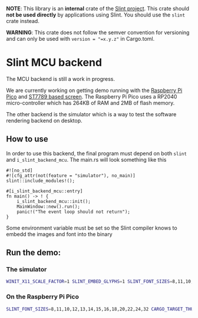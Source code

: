 **NOTE**: This library is an **internal** crate of the [Slint project](https://slint-ui.com).
This crate should **not be used directly** by applications using Slint.
You should use the `slint` crate instead.

**WARNING**: This crate does not follow the semver convention for versioning and can
only be used with `version = "=x.y.z"` in Cargo.toml.

# Slint MCU backend

The MCU backend is still a work in progress.

We are currently working on getting demo running with the [Raspberry Pi Pico](https://www.raspberrypi.com/products/raspberry-pi-pico/)
and [ST7789 based screen](https://www.waveshare.com/pico-restouch-lcd-2.8.htm).
The Raspberry Pi Pico uses a RP2040 micro-controller which has 264KB of RAM and 2MB of flash memory.

The other backend is the simulator which is a way to test the software rendering backend on desktop.

## How to use

In order to use this backend, the final program must depend on both `slint` and `i_slint_backend_mcu`.
The main.rs will look something like this

```rust,ignore
#![no_std]
#![cfg_attr(not(feature = "simulator"), no_main)]
slint::include_modules!();

#[i_slint_backend_mcu::entry]
fn main() -> ! {
    i_slint_backend_mcu::init();
    MainWindow::new().run();
    panic!("The event loop should not return");
}
```

Some environment variable must be set so the Slint compiler knows to embedd the images and font into the binary

## Run the demo:

### The simulator

```sh
WINIT_X11_SCALE_FACTOR=1 SLINT_EMBED_GLYPHS=1 SLINT_FONT_SIZES=8,11,10,12,13,14,15,16,18,20,22,24,32 SLINT_PROCESS_IMAGES=1 SLINT_STYLE=fluent cargo run -p printerdemo_mcu --features=i-slint-backend-mcu/simulator --release
```

### On the Raspberry Pi Pico

```sh
SLINT_FONT_SIZES=8,11,10,12,13,14,15,16,18,20,22,24,32 CARGO_TARGET_THUMBV6M_NONE_EABI_LINKER="flip-link" CARGO_TARGET_THUMBV6M_NONE_EABI_RUNNER="probe-run --chip RP2040" SLINT_STYLE=fluent  SLINT_PROCESS_IMAGES=1 cargo +nightly run -p printerdemo_mcu --features=mcu-pico-st7789 --target=thumbv6m-none-eabi --release
```
